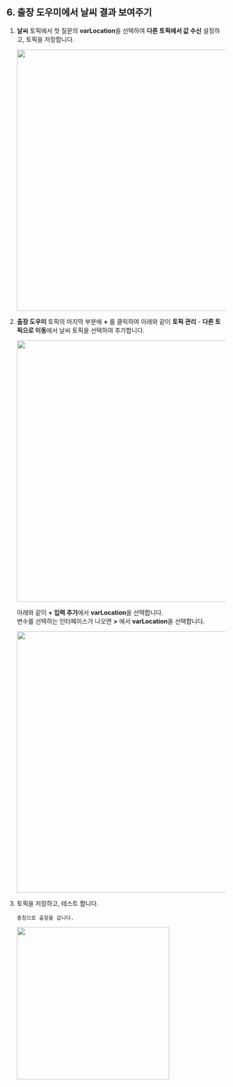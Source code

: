 ## 6. 출장 도우미에서 날씨 결과 보여주기

1. **날씨** 토픽에서 첫 질문의 **varLocation**을 선택하여 **다른 토픽에서 값 수신** 설정하고, 토픽을 저장합니다.

    <img src="https://github.com/user-attachments/assets/7b8aaf04-9770-48ef-989d-ab8b76d6f8d4" width=600/>

3. **출장 도우미** 토픽의 마지막 부분에 **+** 를 클릭하여 아래와 같이 **토픽 관리** - **다른 토픽으로 이동**에서 날씨 토픽을 선택하여 추가합니다.

    <img src="https://github.com/user-attachments/assets/38409810-ff5a-457e-a7e0-fe294e8afe55" width=600/>

    아래와 같이 **+ 입력 추가**에서 **varLocation**을 선택합니다.</br>
    변수를 선택하는 인터페이스가 나오면 **>** 에서 **varLocation**을 선택합니다.

    <img src="https://github.com/user-attachments/assets/8f118780-5699-405c-a361-4ffff8762c70" width=600/>

5. 토픽을 저장하고, 테스트 합니다.
    ```
    충칭으로 출장을 갑니다.
    ```

    <img src="https://github.com/user-attachments/assets/0b95d344-77cc-47fc-b044-2c135085eb7b" width=350/>
   
